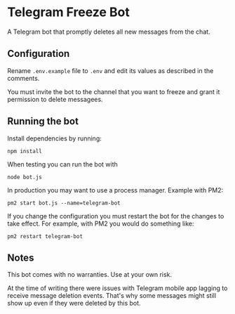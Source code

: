 # Telegram Freeze Bot

A Telegram bot that promptly deletes all new messages from the chat.

## Configuration

Rename `.env.example` file to `.env` and edit its values as described in the comments.

You must invite the bot to the channel that you want to freeze and grant it permission to delete messagees.

## Running the bot

Install dependencies by running:

```
npm install
```

When testing you can run the bot with

```
node bot.js
```

In production you may want to use a process manager. Example with PM2:

```
pm2 start bot.js --name=telegram-bot

```

If you change the configuration you must restart the bot for the changes to take effect. For example, with PM2 you would do something like:

```
pm2 restart telegram-bot
```

## Notes

This bot comes with no warranties. Use at your own risk. 

At the time of writing there were issues with Telegram mobile app lagging to receive message deletion events. That's why some messages might still show up even if they were deleted by this bot.